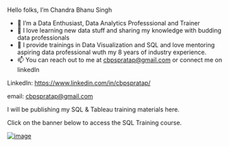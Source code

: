 Hello folks, I’m Chandra Bhanu Singh
- 👀 I’m a Data Enthusiast, Data Analytics Professsional and Trainer
- 🌱 I love learning new data stuff and sharing my knowledge with budding data professionals
- 💞️ I provide trainings in Data Visualization and SQL and love mentoring aspiring data professional wuth my 8 years of industry experience.
- 📫 You can reach out to me at cbpspratap@gmail.com or connect me on linkedIn

LinkedIn: https://www.linkedin.com/in/cbpspratap/

email: cbpspratap@gmail.com

I will be publishing my SQL & Tableau training materials here.

Click on the banner below to access the SQL Training course.

[![image](https://user-images.githubusercontent.com/67796162/155576516-8894800e-56ae-4979-aa10-8e7d517748f0.png)](https://github.com/cbpspratap/SQLTraining)

<!---
cbpspratap/cbpspratap is a ✨ special ✨ repository because its `README.md` (this file) appears on your GitHub profile.
You can click the Preview link to take a look at your changes.
--->
